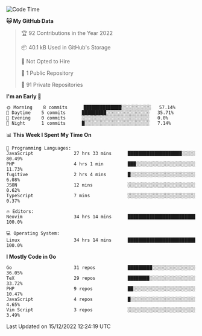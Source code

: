 
<!--START_SECTION:waka-->
![Code Time](http://img.shields.io/badge/Code%20Time-3%2C010%20hrs%2051%20mins-blue)

**🐱 My GitHub Data** 

> 🏆 92 Contributions in the Year 2022
 > 
> 📦 40.1 kB Used in GitHub's Storage 
 > 
> 🚫 Not Opted to Hire
 > 
> 📜 1 Public Repository 
 > 
> 🔑 91 Private Repositories  
 > 
**I'm an Early 🐤** 

```text
🌞 Morning    8 commits      ██████████████░░░░░░░░░░░   57.14% 
🌆 Daytime    5 commits      █████████░░░░░░░░░░░░░░░░   35.71% 
🌃 Evening    0 commits      ░░░░░░░░░░░░░░░░░░░░░░░░░   0.0% 
🌙 Night      1 commits      █░░░░░░░░░░░░░░░░░░░░░░░░   7.14%

```


📊 **This Week I Spent My Time On** 

```text
💬 Programming Languages: 
JavaScript               27 hrs 33 mins      ████████████████████░░░░░   80.49% 
PHP                      4 hrs 1 min         ███░░░░░░░░░░░░░░░░░░░░░░   11.73% 
fugitive                 2 hrs 4 mins        █░░░░░░░░░░░░░░░░░░░░░░░░   6.08% 
JSON                     12 mins             ░░░░░░░░░░░░░░░░░░░░░░░░░   0.62% 
TypeScript               7 mins              ░░░░░░░░░░░░░░░░░░░░░░░░░   0.37%

🔥 Editors: 
Neovim                   34 hrs 14 mins      █████████████████████████   100.0%

💻 Operating System: 
Linux                    34 hrs 14 mins      █████████████████████████   100.0%

```

**I Mostly Code in Go** 

```text
Go                       31 repos            █████████░░░░░░░░░░░░░░░░   36.05% 
TeX                      29 repos            ████████░░░░░░░░░░░░░░░░░   33.72% 
PHP                      9 repos             ██░░░░░░░░░░░░░░░░░░░░░░░   10.47% 
JavaScript               4 repos             █░░░░░░░░░░░░░░░░░░░░░░░░   4.65% 
Vim Script               3 repos             ░░░░░░░░░░░░░░░░░░░░░░░░░   3.49%

```



 Last Updated on 15/12/2022 12:24:19 UTC
<!--END_SECTION:waka-->
